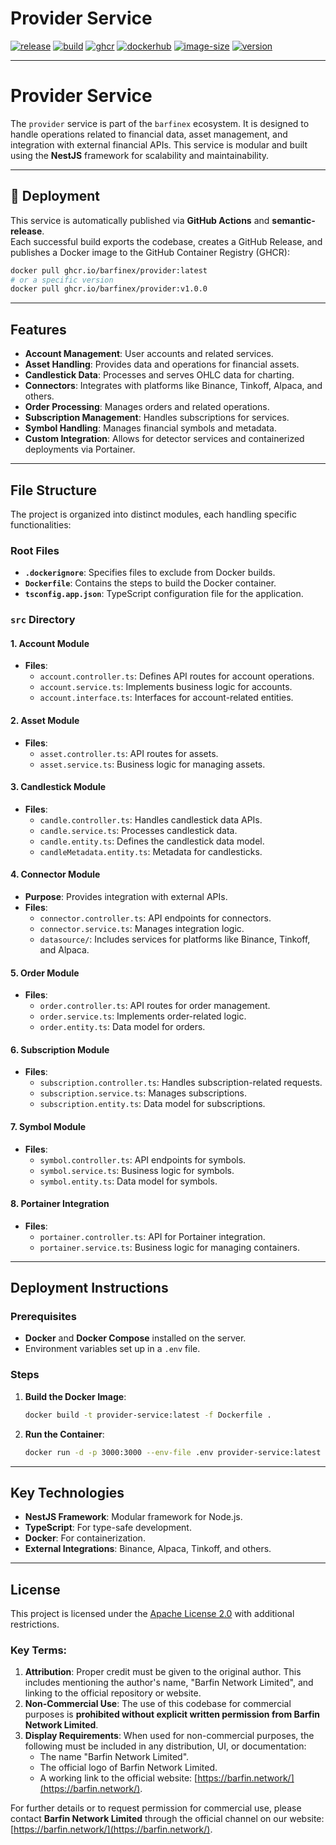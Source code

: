 # Provider Service

[![release](https://img.shields.io/github/v/release/barfinex/app-provider?logo=github&color=2ea043)](https://github.com/barfinex/app-provider/releases)
[![build](https://img.shields.io/github/actions/workflow/status/barfinex/apps-monorepo/publish-app-provider.yml?label=build&logo=githubactions)](https://github.com/barfinex/apps-monorepo/actions/workflows/publish-app-provider.yml)
[![ghcr](https://img.shields.io/badge/GHCR-ghcr.io%2Fbarfinex%2Fprovider-blue?logo=github&logoColor=white)](https://ghcr.io/barfinex/provider)
[![dockerhub](https://img.shields.io/badge/DockerHub-barfinex%2Fprovider-blue?logo=docker&logoColor=white)](https://hub.docker.com/r/barfinex/provider)
[![image-size](https://img.shields.io/docker/image-size/barfinex/provider/latest?label=image%20size)](https://ghcr.io/barfinex/provider)
[![version](https://img.shields.io/badge/version-auto--updated-success)](https://ghcr.io/barfinex/provider)

---

# Provider Service

The `provider` service is part of the `barfinex` ecosystem. 
It is designed to handle operations related to financial data, asset management, and integration with external financial APIs. 
This service is modular and built using the **NestJS** framework for scalability and maintainability.

---

## 🚀 Deployment

This service is automatically published via **GitHub Actions** and **semantic-release**.  
Each successful build exports the codebase, creates a GitHub Release, and publishes a Docker image to the GitHub Container Registry (GHCR):

```bash
docker pull ghcr.io/barfinex/provider:latest
# or a specific version
docker pull ghcr.io/barfinex/provider:v1.0.0
```

---

## Features

- **Account Management**: User accounts and related services.
- **Asset Handling**: Provides data and operations for financial assets.
- **Candlestick Data**: Processes and serves OHLC data for charting.
- **Connectors**: Integrates with platforms like Binance, Tinkoff, Alpaca, and others.
- **Order Processing**: Manages orders and related operations.
- **Subscription Management**: Handles subscriptions for services.
- **Symbol Handling**: Manages financial symbols and metadata.
- **Custom Integration**: Allows for detector services and containerized deployments via Portainer.

---

## File Structure

The project is organized into distinct modules, each handling specific functionalities:

### Root Files
- **`.dockerignore`**: Specifies files to exclude from Docker builds.
- **`Dockerfile`**: Contains the steps to build the Docker container.
- **`tsconfig.app.json`**: TypeScript configuration file for the application.

### `src` Directory

#### 1. **Account Module**
- **Files**:
  - `account.controller.ts`: Defines API routes for account operations.
  - `account.service.ts`: Implements business logic for accounts.
  - `account.interface.ts`: Interfaces for account-related entities.

#### 2. **Asset Module**
- **Files**:
  - `asset.controller.ts`: API routes for assets.
  - `asset.service.ts`: Business logic for managing assets.

#### 3. **Candlestick Module**
- **Files**:
  - `candle.controller.ts`: Handles candlestick data APIs.
  - `candle.service.ts`: Processes candlestick data.
  - `candle.entity.ts`: Defines the candlestick data model.
  - `candleMetadata.entity.ts`: Metadata for candlesticks.

#### 4. **Connector Module**
- **Purpose**: Provides integration with external APIs.
- **Files**:
  - `connector.controller.ts`: API endpoints for connectors.
  - `connector.service.ts`: Manages integration logic.
  - `datasource/`: Includes services for platforms like Binance, Tinkoff, and Alpaca.

#### 5. **Order Module**
- **Files**:
  - `order.controller.ts`: API routes for order management.
  - `order.service.ts`: Implements order-related logic.
  - `order.entity.ts`: Data model for orders.

#### 6. **Subscription Module**
- **Files**:
  - `subscription.controller.ts`: Handles subscription-related requests.
  - `subscription.service.ts`: Manages subscriptions.
  - `subscription.entity.ts`: Data model for subscriptions.

#### 7. **Symbol Module**
- **Files**:
  - `symbol.controller.ts`: API endpoints for symbols.
  - `symbol.service.ts`: Business logic for symbols.
  - `symbol.entity.ts`: Data model for symbols.

#### 8. **Portainer Integration**
- **Files**:
  - `portainer.controller.ts`: API for Portainer integration.
  - `portainer.service.ts`: Business logic for managing containers.

---

## Deployment Instructions

### Prerequisites
- **Docker** and **Docker Compose** installed on the server.
- Environment variables set up in a `.env` file.

### Steps
1. **Build the Docker Image**:
   ```bash
   docker build -t provider-service:latest -f Dockerfile .
   ```

2. **Run the Container**:
   ```bash
   docker run -d -p 3000:3000 --env-file .env provider-service:latest
   ```

---

## Key Technologies

- **NestJS Framework**: Modular framework for Node.js.
- **TypeScript**: For type-safe development.
- **Docker**: For containerization.
- **External Integrations**: Binance, Alpaca, Tinkoff, and others.


---

## License

This project is licensed under the [Apache License 2.0](LICENSE) with additional restrictions.

### Key Terms:
1. **Attribution**: Proper credit must be given to the original author. This includes mentioning the author's name, "Barfin Network Limited", and linking to the official repository or website.
2. **Non-Commercial Use**: The use of this codebase for commercial purposes is **prohibited without explicit written permission from Barfin Network Limited**.
3. **Display Requirements**: When used for non-commercial purposes, the following must be included in any distribution, UI, or documentation:
   - The name "Barfin Network Limited".
   - The official logo of Barfin Network Limited.
   - A working link to the official website: [https://barfin.network/](https://barfin.network/).

For further details or to request permission for commercial use, please contact **Barfin Network Limited** through the official channel on our website: [https://barfin.network/](https://barfin.network/).